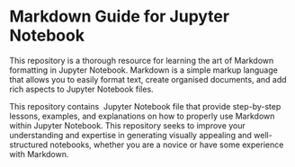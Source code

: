 # Markdown Guide for Jupyter Notebook

This repository is a thorough resource for learning the art of Markdown formatting in Jupyter Notebook. Markdown is a simple markup language that allows you to easily format text, create organised documents, and add rich aspects to Jupyter Notebook files.

This repository contains  Jupyter Notebook file that provide step-by-step lessons, examples, and explanations on how to properly use Markdown within Jupyter Notebook. This repository seeks to improve your understanding and expertise in generating visually appealing and well-structured notebooks, whether you are a novice or have some experience with Markdown.


